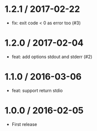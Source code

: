 
1.2.1 / 2017-02-22
==================

  * fix: exit code < 0 as error too (#3)

1.2.0 / 2017-02-04
==================

  * feat: add options stdout and stderr (#2)

1.1.0 / 2016-03-06
==================

  * feat: support return stdio

1.0.0 / 2016-02-05
==================

  * First release
